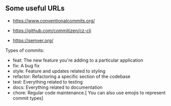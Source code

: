 ## Some useful URLs

- https://www.conventionalcommits.org/

- https://github.com/commitizen/cz-cli

- https://semver.org/

Types of commits:

- feat: The new feature you're adding to a particular application
- fix: A bug fix
- style: Feature and updates related to styling
- refactor: Refactoring a specific section of the codebase
- test: Everything related to testing
- docs: Everything related to documentation
- chore: Regular code maintenance.[ You can also use emojis to represent commit types]
